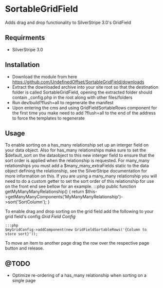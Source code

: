 SortableGridField
=================

Adds drag and drop functionality to SilverStripe 3.0's GridField

## Requirments
* SilverStripe 3.0

## Installation
* Download the module from here https://github.com/UndefinedOffset/SortableGridField/downloads
* Extract the downloaded archive into your site root so that the destination folder is called SortableGridField, opening the extracted folder should contain _config.php in the root along with other files/folders
* Run dev/build?flush=all to regenerate the manifest
* Upon entering the cms and using GridFieldSortableRows component for the first time you make need to add ?flush=all to the end of the address to force the templates to regenerate

## Usage
To enable sorting on a has_many relationship set up an interger field on your data object. Also for has_many relationships make sure to set the $default_sort on the dataobject to this new interger field to ensure that the sort order is applied when the relationship is requested. For many_many relationships you must add a $many_many_extraFields static to the data object defining the relationship, see the SilverStripe documentation for more information on this. If you are using a many_many relationship you will need to do a custom getter to set the sort order of this relationship for use on the front end see bellow for an example.
    :::php
    public function getMyManyManyRelationship() {
        return $this->getManyManyComponents('MyManyManyRelationship')->sort('SortColumn');
    }


To enable drag and drop sorting on the grid field add the following to your grid field's config
*Grid Field Config*

    :::php
    $myGridConfig->addComponent(new GridFieldSortableRows('{Column to store sort}'));

To move an item to another page drag the row over the respective page button and release.

## @TODO
* Optimize re-ordering of a has_many relationship when sorting on a single page
